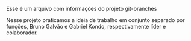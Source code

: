 Esse é um arquivo com informações do projeto git-branches

Nesse projeto praticamos a ideia de trabalho em conjunto separado por funções, Bruno Galvão e Gabriel Kondo, respectivamente líder e colaborador.
